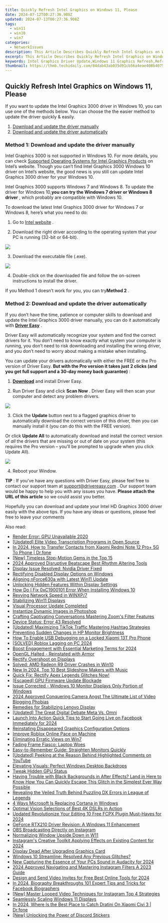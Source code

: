 ```yaml
---
title: Quickly Refresh Intel Graphics on Windows 11, Please
date: 2024-07-12T00:27:36.908Z
updated: 2024-07-13T00:27:36.908Z
tags:
  - win11
  - win10
  - win7
categories:
  - NetworkIssues
description: This Article Describes Quickly Refresh Intel Graphics on Windows 11, Please
excerpt: This Article Describes Quickly Refresh Intel Graphics on Windows 11, Please
keywords: Intel Graphics Driver Update,Windows 11 Graphics Refresh,Refresh Intel Graphics Quickly,Intel GPU Update Guide,Windows 11 Driver Updates,Optimize Intel Graphics Performance,Intel GPU Driver Upgrade Tips
thumbnail: https://thmb.techidaily.com/84dab43ab035d91cb56a4eae408b40758af9a9a2b096c95f61afee80ed15090c.jpg
---
```


## Quickly Refresh Intel Graphics on Windows 11, Please

 If you want to update the Intel Graphics 3000 driver in Windows 10, you can use one of the methods below. You can choose the the easier method to update the driver quickly & easily.

1. [Download and update the driver manually](#method1)
2. [Download and update the driver automatically](#method2)

### **Method 1: Download and update the driver manually**

 Intel Graphics 3000 is not supported in Windows 10\. For more details, you can check [Supported Operating Systems for Intel Graphics Products](http://www.intel.com/content/www/us/en/support/graphics-drivers/000005526.html) on Intel’s website. Though you can’t find Intel Graphics 3000 Windows 10 driver on Intel’s website, the good news is you still can update Intel Graphics 3000 driver for your Windows 10.

 Intel Graphics 3000 supports Windows 7 and Windows 8\. To update the driver for Windows 10,**you can try the Windows 7 driver or Windows 8 driver** , which probably are compatible with Windows 10.

 To download the latest Intel Graphics 3000 driver for Windows 7 or Windows 8, here’s what you need to do:

 1) Go to [Intel website](https://downloadcenter.intel.com/product/81500/Intel-HD-Graphics-3000-for-2nd-Generation-Intel-Core-Processors) .

 2) Download the right driver according to the operating system that your PC is running (32-bit or 64-bit).

![](https://images.drivereasy.com/wp-content/uploads/2018/07/img_5b60243b98663.jpg)

3) Download the executable file (.exe).

![](https://images.drivereasy.com/wp-content/uploads/2018/07/img_5b60249a38e5b.jpg)

 4) Double-click on the downloaded file and follow the on-screen instructions to install the driver.

 If you Method 1 doesn’t work for you, you can try**Method 2** .

### Method 2: Download and update the driver automatically

 If you don’t have the time, patience or computer skills to download and update the Intel Graphics 3000 driver manually, you can do it automatically with **[Driver Easy](https://tools.techidaily.com/drivereasy/download/)** .

 Driver Easy will automatically recognize your system and find the correct drivers for it. You don’t need to know exactly what system your computer is running, you don’t need to risk downloading and installing the wrong driver, and you don’t need to worry about making a mistake when installing.

 You can update your drivers automatically with either the FREE or the Pro version of Driver Easy. **But with the Pro version it takes just 2 clicks (and you get full support and a 30-day money back guarantee)** :

 1) **[Download](https://tools.techidaily.com/drivereasy/download/)**   and install Driver Easy.

 2) Run Driver Easy and click **Scan Now** . Driver Easy will then scan your computer and detect any problem drivers.

![](https://images.drivereasy.com/wp-content/uploads/2018/07/img_5b602743bbc71.jpg)

3) Click the **Update**  button next to a flagged graphics driver to automatically download the correct version of this driver, then you can manually install it (you can do this with the FREE version).

Or click **Update All**  to automatically download and install the correct version of _all_  the drivers that are missing or out of date on your system (this requires the Pro version – you’ll be prompted to upgrade when you click Update All).

![](https://images.drivereasy.com/wp-content/uploads/2018/07/img_5b60272ec6e88.jpg)

4) Reboot your Window.

**TIP** : If you’ve have any questions with Driver Easy, please feel free to contact our support team at [support@drivereasy.com](https://tools.techidaily.com/drivereasy/download/) . Our support team would be happy to help you with any issues you have. **Please attach the URL of this article** so we could assist you better.

 Hopefully you can download and update your Intel HD Graphics 3000 driver easily with the above tips. If you have any ideas or questions, please feel free to leave your comments

<ins class="adsbygoogle"
     style="display:block"
     data-ad-format="autorelaxed"
     data-ad-client="ca-pub-7571918770474297"
     data-ad-slot="1223367746"></ins>



<ins class="adsbygoogle"
     style="display:block"
     data-ad-client="ca-pub-7571918770474297"
     data-ad-slot="8358498916"
     data-ad-format="auto"
     data-full-width-responsive="true"></ins>



<span class="atpl-alsoreadstyle">Also read:</span>
<div><ul>
<li><a href="https://network-issues.techidaily.com/render-error-gpu-unavailable-2020/"><u>Render Error: GPU Unavailable 2020</u></a></li>
<li><a href="https://screen-activity-recording.techidaily.com/updated-elite-video-transcription-programs-in-open-source/"><u>[Updated] Elite Video Transcription Programs in Open Source</u></a></li>
<li><a href="https://android-transfer.techidaily.com/in-2024-how-to-transfer-contacts-from-xiaomi-redmi-note-12-proplus-5g-to-phone-drfone-by-drfone-transfer-from-android-transfer-from-android/"><u>In 2024, How to Transfer Contacts from Xiaomi Redmi Note 12 Pro+ 5G To Phone | Dr.fone</u></a></li>
<li><a href="https://some-approaches.techidaily.com/new-timeless-stop-motion-gems-in-the-top-15/"><u>[New] Timeless Stop-Motion Gems in the Top 15</u></a></li>
<li><a href="https://youtube-clips.techidaily.com/2024-approved-disruptive-beatscape-best-rhythm-altering-tools/"><u>2024 Approved  Disruptive Beatscape  Best Rhythm Altering Tools</u></a></li>
<li><a href="https://network-issues.techidaily.com/display-issue-resolved-nvidia-driver-fixed/"><u>Display Issue Resolved: Nvidia Driver Fixed</u></a></li>
<li><a href="https://network-issues.techidaily.com/rectifying-disabled-display-options-on-windows/"><u>Rectifying Disabled Display Options on Windows</u></a></li>
<li><a href="https://network-issues.techidaily.com/aligning-nforce630a-with-latest-win11-update/"><u>Aligning nForce630a with Latest Win11 Update</u></a></li>
<li><a href="https://network-issues.techidaily.com/unlocking-hidden-features-within-display-settings/"><u>Unlocking Hidden Features Within Display Settings</u></a></li>
<li><a href="https://network-issues.techidaily.com/how-do-i-fix-0xc1900101-error-when-installing-windows-10/"><u>How Do I Fix 0xC1900101 Error When Installing Windows 10</u></a></li>
<li><a href="https://network-issues.techidaily.com/revving-network-speed-in-winxp7/"><u>Revving Network Speed in WINXP/7</u></a></li>
<li><a href="https://network-issues.techidaily.com/stabilizing-win11-displays/"><u>Stabilizing Win11 Displays</u></a></li>
<li><a href="https://network-issues.techidaily.com/visual-processor-update-completed/"><u>Visual Processor Update Completed</u></a></li>
<li><a href="https://extra-resources.techidaily.com/instantize-dynamic-images-in-photoshop/"><u>Instantize Dynamic Images in Photoshop</u></a></li>
<li><a href="https://extra-hints.techidaily.com/crafting-captivating-conversations-mastering-zooms-filter-features/"><u>Crafting Captivating Conversations  Mastering Zoom's Filter Features</u></a></li>
<li><a href="https://network-issues.techidaily.com/device-status-error-43-resolved/"><u>Device Status: Error 43 Resolved</u></a></li>
<li><a href="https://tiktok-video-files.techidaily.com/updated-maximizing-tiktok-traffic-mastering-hashtag-strategies/"><u>[Updated] Maximizing TikTok Traffic  Mastering Hashtag Strategies</u></a></li>
<li><a href="https://network-issues.techidaily.com/preventing-sudden-changes-in-hp-monitor-brightness/"><u>Preventing Sudden Changes in HP Monitor Brightness</u></a></li>
<li><a href="https://unlock-android.techidaily.com/how-to-enable-usb-debugging-on-a-locked-xiaomi-13t-pro-phone-by-drfone-android/"><u>How To Enable USB Debugging on a Locked Xiaomi 13T Pro Phone</u></a></li>
<li><a href="https://network-issues.techidaily.com/solved-roblox-lagging-on-pc-2024/"><u>[SOLVED] Roblox Lagging on PC 2024</u></a></li>
<li><a href="https://extra-tips.techidaily.com/boost-engagement-with-essential-marketing-terms-for-2024/"><u>Boost Engagement with Essential Marketing Terms for 2024</u></a></li>
<li><a href="https://network-issues.techidaily.com/opengl-halted-reinstated-with-armor/"><u>OpenGL Halted - Reinstated with Armor</u></a></li>
<li><a href="https://network-issues.techidaily.com/rectify-overshoot-on-displays/"><u>Rectify Overshoot on Displays</u></a></li>
<li><a href="https://network-issues.techidaily.com/solved-amd-radeon-r9-driver-crashes-in-win10/"><u>Solved: AMD Radeon R9 Driver Crashes in Win10</u></a></li>
<li><a href="https://ai-video-editing.techidaily.com/new-in-2024-top-10-best-slideshow-makers-with-music/"><u>New In 2024, Top 10 Best Slideshow Makers with Music</u></a></li>
<li><a href="https://network-issues.techidaily.com/quick-fix-rectify-apex-legends-glitches-now/"><u>Quick Fix: Rectify Apex Legends Glitches Now!</u></a></li>
<li><a href="https://network-issues.techidaily.com/escaped-gpu-firmware-update-blockade/"><u>[Escaped] GPU Firmware Update Blockade</u></a></li>
<li><a href="https://network-issues.techidaily.com/issue-corrected-windows-10-monitor-displays-only-portion-of-windows/"><u>Issue Corrected - Windows 10 Monitor Displays Only Portion of Windows</u></a></li>
<li><a href="https://youtube-video-recordings.techidaily.com/2024-approved-conquering-camera-angst-the-ultimate-list-of-video-blogging-phobias/"><u>2024 Approved  Conquering Camera Angst  The Ultimate List of Video Blogging Phobias</u></a></li>
<li><a href="https://network-issues.techidaily.com/remedies-for-stabilizing-lenovo-display/"><u>Remedies for Stabilizing Lenovo Display</u></a></li>
<li><a href="https://some-skills.techidaily.com/updated-the-great-digital-debate-meta-vs-omni/"><u>[Updated] The Great Digital Debate  Meta Vs. Omni</u></a></li>
<li><a href="https://facebook-video-recording.techidaily.com/launch-into-action-quick-tips-to-start-going-live-on-facebook-immediately-for-2024/"><u>Launch Into Action  Quick Tips to Start Going Live on Facebook Immediately for 2024</u></a></li>
<li><a href="https://network-issues.techidaily.com/reinstating-disappeared-graphics-configuration-options/"><u>Reinstating Disappeared Graphics Configuration Options</u></a></li>
<li><a href="https://network-issues.techidaily.com/improve-roblox-online-pace-on-machine/"><u>Improve Roblox Online Pace on Machine</u></a></li>
<li><a href="https://network-issues.techidaily.com/eliminating-erratic-views-on-win7/"><u>Eliminating Erratic Views on Win7</u></a></li>
<li><a href="https://network-issues.techidaily.com/fading-frame-fiasco-laptop-woes/"><u>Fading Frame Fiasco: Laptop Woes</u></a></li>
<li><a href="https://network-issues.techidaily.com/easy-to-remember-guide-straighten-monitors-quickly/"><u>Easy-to-Remember Guide: Straighten Monitors Quickly</u></a></li>
<li><a href="https://facebook-record-videos.techidaily.com/updated-peeking-at-the-reason-behind-highlighted-comments-on-youtube/"><u>[Updated] Peeking at the Reason Behind Highlighted Comments on YouTube</u></a></li>
<li><a href="https://windows11.techidaily.com/elevating-visuals-perfect-windows-desktop-backdrops/"><u>Elevating Visuals: Perfect Windows Desktop Backdrops</u></a></li>
<li><a href="https://network-issues.techidaily.com/tweak-hidden-gpu-status/"><u>Tweak Hidden GPU Status</u></a></li>
<li><a href="https://ai-video-editing.techidaily.com/having-trouble-with-black-backgrounds-in-after-effects-land-in-here-to-know-how-you-can-quickly-escape-this-glitch-in-the-simplest-ever-way-possible/"><u>Having Trouble with Black Backgrounds in After Effects? Land in Here to Know How You Can Quickly Escape This Glitch in the Simplest Ever Way Possible</u></a></li>
<li><a href="https://network-issues.techidaily.com/revealing-the-veiled-truth-behind-puzzling-dx-errors-in-league-of-legends/"><u>Revealing the Veiled Truth Behind Puzzling DX Errors in League of Legends</u></a></li>
<li><a href="https://windows11.techidaily.com/4-ways-microsoft-is-replacing-cortana-in-windows/"><u>4 Ways Microsoft Is Replacing Cortana in Windows</u></a></li>
<li><a href="https://extra-tips.techidaily.com/optimal-vision-selections-of-best-4k-dslrs-in-action/"><u>Optimal Vision  Selections of Best 4K DSLRs in Action</u></a></li>
<li><a href="https://smart-video-editing.techidaily.com/updated-revolutionize-your-editing-10-free-fcpx-plugin-must-haves-for-2024/"><u>Updated Revolutionize Your Editing 10 Free FCPX Plugin Must-Haves for 2024</u></a></li>
<li><a href="https://network-issues.techidaily.com/geforce-rtx210-driver-revision-a-windows-11-enhancement/"><u>GeForce RTX210 Driver Revision: A Windows 11 Enhancement</u></a></li>
<li><a href="https://video-capture.techidaily.com/obs-broadcasting-directly-on-instagram/"><u>OBS Broadcasting Directly on Instagram</u></a></li>
<li><a href="https://network-issues.techidaily.com/normalizing-window-upside-down-in-w11/"><u>Normalizing Window Upside Down in W11</u></a></li>
<li><a href="https://instagram-video-recordings.techidaily.com/instagrams-creative-toolkit-applying-effects-on-existing-content-for-2024/"><u>Instagram's Creative Toolkit  Applying Effects on Existing Content for 2024</u></a></li>
<li><a href="https://network-issues.techidaily.com/display-dead-after-upgrading-graphics-card/"><u>Display Dead After Upgrading Graphics Card</u></a></li>
<li><a href="https://network-issues.techidaily.com/windows-10-streamline-resolved-any-previous-glitches/"><u>Windows 10 Streamline: Resolved Any Previous Glitches?</u></a></li>
<li><a href="https://sound-optimizing.techidaily.com/new-capturing-the-essence-of-your-pcs-sound-in-audacity-for-2024/"><u>New Capturing the Essence of Your PCs Sound in Audacity for 2024</u></a></li>
<li><a href="https://instagram-videos.techidaily.com/2024-approved-navigating-and-mastering-instagram-filters-a-2023-guide/"><u>2024 Approved  Navigating and Mastering Instagram Filters  A 2023 Guide</u></a></li>
<li><a href="https://ai-driven-video-production.techidaily.com/design-and-send-video-invites-for-free-best-online-tools-for-2024/"><u>Design and Send Video Invites for Free Best Online Tools for 2024</u></a></li>
<li><a href="https://facebook-videos.techidaily.com/in-2024-biography-breakthroughs-101-expert-tips-and-tricks-for-facebook-biographers/"><u>In 2024, Biography Breakthroughs  101 Expert Tips and Tricks for Facebook Biographers</u></a></li>
<li><a href="https://instagram-video-recordings.techidaily.com/new-master-looped-video-techniques-for-instagram-top-4-strategies/"><u>[New] Master Looped Video Techniques for Instagram  Top 4 Strategies</u></a></li>
<li><a href="https://network-issues.techidaily.com/seamlessly-scaling-windows-11-displays/"><u>Seamlessly Scaling Windows 11 Displays</u></a></li>
<li><a href="https://change-location.techidaily.com/in-2024-where-is-the-best-place-to-catch-dratini-on-xiaomi-civi-3-drfone-by-drfone-virtual-android/"><u>In 2024, Where Is the Best Place to Catch Dratini On Xiaomi Civi 3 | Dr.fone</u></a></li>
<li><a href="https://discord-videos.techidaily.com/new-unlocking-the-power-of-discord-stickers/"><u>[New] Unlocking the Power of Discord Stickers</u></a></li>
</ul></div>
